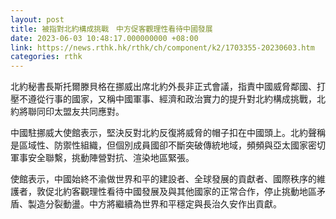 ```yaml
---
layout: post
title: 被指對北約構成挑戰　中方促客觀理性看待中國發展
date: 2023-06-03 10:48:17.000000000 +08:00
link: https://news.rthk.hk/rthk/ch/component/k2/1703355-20230603.htm
categories: rthk
---
```


北約秘書長斯托爾滕貝格在挪威出席北約外長非正式會議，指責中國威脅鄰國、打壓不遵從行事的國家，又稱中國軍事、經濟和政治實力的提升對北約構成挑戰，北約將聯同印太盟友共同應對。

中國駐挪威大使館表示，堅決反對北約反復將威脅的帽子扣在中國頭上。北約聲稱是區域性、防禦性組織，但個別成員國卻不斷突破傳統地域，頻頻與亞太國家密切軍事安全聯繫，挑動陣營對抗、渲染地區緊張。

使館表示，中國始終不渝做世界和平的建設者、全球發展的貢獻者、國際秩序的維護者，敦促北約客觀理性看待中國發展及與其他國家的正常合作，停止挑動地區矛盾、製造分裂動盪。中方將繼續為世界和平穩定與長治久安作出貢獻。
